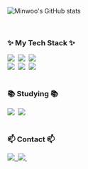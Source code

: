 




![Minwoo's GitHub stats](https://github-readme-stats.vercel.app/api?username=KimMinWoooo&show_icons=true&theme=radical&hide=stars,contribs)


<br>

<h3 align="left">✨ My Tech Stack ✨</h3>
<div align="left">
  <img src="https://img.shields.io/badge/react-20232a.svg?style=for-the-badge&logo=react&logoColor=61DAFB" />&nbsp
  <img src="https://img.shields.io/badge/javascript-F7DF1E.svg?style=for-the-badge&logo=javascript&logoColor=20232a" />&nbsp
  <img src="https://img.shields.io/badge/nextjs-000000.svg?style=for-the-badge&logo=nextdotjs&logoColor=#000000" />&nbsp
</div>

<div align="left">
  <img src="https://img.shields.io/badge/styled--components-DB7093?style=for-the-badge&logo=styled-components&logoColor=ffd35b" />&nbsp
  <img src="https://img.shields.io/badge/tailwindcss-1daabb.svg?style=for-the-badge&logo=tailwind-css&logoColor=white" />&nbsp
  <img src="https://img.shields.io/badge/NextUI-000000.svg?style=for-the-badge&logo=nextui&logoColor=#000000" />&nbsp
</div>


<br>

<h3 align="left">📚 Studying 📚</h3>
<div align="left">
  <img src="https://img.shields.io/badge/typescript-007ACC.svg?style=for-the-badge&logo=typescript&logoColor=white" />&nbsp
  <img src="https://img.shields.io/badge/React%20Query-FF4154?style=for-the-badge&logo=react%20query&logoColor=white" />&nbsp
  
</div>

<br>

<h3 align="left">📫 Contact 📫</h3>
<div align="left">
  <a href="https://woocoding0522.tistory.com">
    <img src="https://img.shields.io/badge/tistory-F24E1E?style=for-the-badge&logo=velog&logoColor=white" />&nbsp
  </a>
  <a href="mailto:als33396dn@gmail.com">
    <img
      src="https://img.shields.io/badge/als33396dn@gmail.com-F3F3F3?style=for-the-badge&logo=gmail&logoColor=white"/>&nbsp
  </a>
</div>
